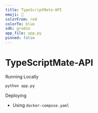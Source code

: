 ```yaml
---
title: TypeScriptMate-API
emoji: 🤗
colorFrom: red
colorTo: blue
sdk: gradio
app_file: app.py
pinned: false
---
```


# TypeScriptMate-API

Running Locally

```bash
python app.py
```

Deploying

- Using `docker-compose.yaml`
